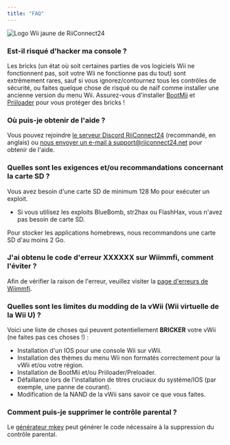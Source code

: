 ```yaml
---
title: "FAQ"
---
```


![Logo Wii jaune de RiiConnect24](/images/Wii_Yellow_Gray.jpg)

### Est-il risqué d'hacker ma console ?
Les bricks (un état où soit certaines parties de vos logiciels Wii ne fonctionnent pas, soit votre Wii ne fonctionne pas du tout) sont extrêmement rares, sauf si vous ignorez/contournez tous les contrôles de sécurité, ou faites quelque chose de risqué ou de naïf comme installer une ancienne version du menu Wii. Assurez-vous d'installer [BootMii](bootmii) et [Priiloader](priiloader) pour vous protéger des bricks !

### Où puis-je obtenir de l'aide ?
Vous pouvez rejoindre [le serveur Discord RiiConnect24](https://discord.gg/rc24) (recommandé, en anglais) ou [nous envoyer un e-mail à support@riiconnect24.net](mailto:support@riiconnect24.net) pour obtenir de l'aide.

### Quelles sont les exigences et/ou recommandations concernant la carte SD ?
Vous avez besoin d'une carte SD de minimum 128 Mo pour exécuter un exploit.

- Si vous utilisez les exploits BlueBomb, str2hax ou FlashHax, vous n'avez pas besoin de carte SD.

Pour stocker les applications homebrews, nous recommandons une carte SD d'au moins 2 Go.

### J'ai obtenu le code d'erreur XXXXXX sur Wiimmfi, comment l'éviter ?
Afin de vérifier la raison de l'erreur, veuillez visiter la [page d'erreurs de Wiimmfi](https://wiimmfi.de/error).

### Quelles sont les limites du modding de la vWii (Wii virtuelle de la Wii U) ?
Voici une liste de choses qui peuvent potentiellement **BRICKER** votre vWii (ne faites pas ces choses !) :
* Installation d'un IOS pour une console Wii sur vWii.
* Installation des thèmes du menu Wii non formatés correctement pour la vWii et/ou votre région.
* Installation de BootMii et/ou Priiloader/Preloader.
* Défaillance lors de l'installation de titres cruciaux du système/IOS (par exemple, une panne de courant).
* Modification de la NAND de la vWii sans savoir ce que vous faites.

### Comment puis-je supprimer le contrôle parental ?
Le [générateur mkey](https://mkey.salthax.org) peut générer le code nécessaire à la suppression du contrôle parental.
